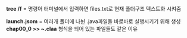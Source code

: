 **tree /f** = 명령어 터미널에서 입력하면 files.txt로 현재 폴더구조 텍스트화 시켜줌

**launch.jsom** = 여러개 폴더에 나뉜 .java파일들 바로바로 실행시키기 위해 생성
**chap00_0 >> ~.claa** 형식을 되어 있는 파일들도 같은 이유


